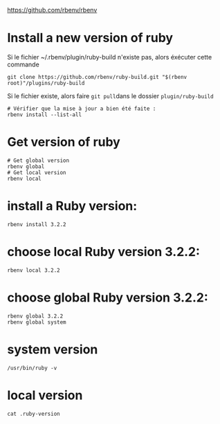 
https://github.com/rbenv/rbenv

# Install a new version of ruby
Si le fichier ~/.rbenv/plugin/ruby-build n'existe pas, alors éxécuter cette commande
```
git clone https://github.com/rbenv/ruby-build.git "$(rbenv root)"/plugins/ruby-build
```

Si le fichier existe, alors faire `git pull`dans le dossier `plugin/ruby-build`

```
# Vérifier que la mise à jour a bien été faite :
rbenv install --list-all
```

# Get version of ruby
```
# Get global version
rbenv global
# Get local version
rbenv local
```

# install a Ruby version:
```
rbenv install 3.2.2
````

# choose local Ruby version 3.2.2:
```
rbenv local 3.2.2
```

# choose global Ruby version 3.2.2:
```
rbenv global 3.2.2
rbenv global system
```

# system version
```
/usr/bin/ruby -v
```

# local version 
```
cat .ruby-version 
```
